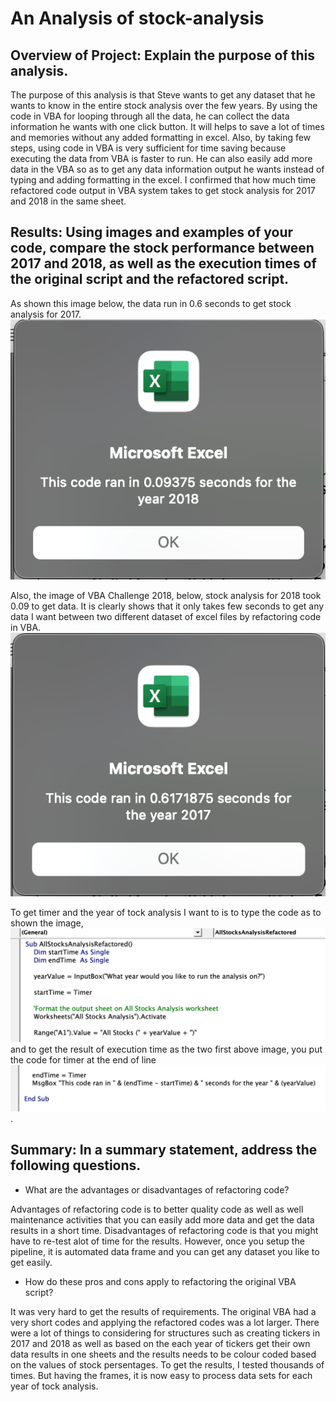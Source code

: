 # An Analysis of stock-analysis
## Overview of Project: Explain the purpose of this analysis.
The purpose of this analysis is that Steve wants to get any dataset that he wants to know in the entire stock analysis over the few years. By using the code in VBA for looping through all the data, he can collect the data information he wants with one click button. It will helps to save a lot of times and memories without any added formatting in excel. Also, by taking few steps, using code in VBA is very sufficient for time saving because executing the data from VBA is faster to run. He can also easily add more data in the VBA so as to get any data information output he wants instead of typing and adding formatting in the excel. I confirmed that how much time refactored code output in VBA system takes to get stock analysis for 2017 and 2018 in the same sheet.

## Results: Using images and examples of your code, compare the stock performance between 2017 and 2018, as well as the execution times of the original script and the refactored script.

As shown this image below, the data run in 0.6 seconds to get stock analysis for 2017.
![VBA_Challenge_2017](https://github.com/msjj622/Stock-analysis/blob/main/VBA_Challenge_2017.png)

Also, the image of VBA Challenge 2018, below, stock analysis for 2018 took 0.09 to get data. It is clearly shows that it only  takes few seconds to get any data I want between two different dataset of excel files by refactoring code in VBA.
![VBA_Challenge_2018](https://github.com/msjj622/Stock-analysis/blob/main/VBA_Challenge_2018.png)

To get timer and the year of tock analysis I want to is to type the code as to shown the image, ![Run_time](https://github.com/msjj622/Stock-analysis/blob/main/Run_Time.png) and to get the result of execution time as the two first above image, you put the code for timer at the end of line ![Timer](https://github.com/msjj622/Stock-analysis/blob/main/Timer.png).


## Summary: In a summary statement, address the following questions.
- What are the advantages or disadvantages of refactoring code? 

Advantages of refactoring code is to better quality code as well as well maintenance activities that you can easily add more data and get the data results in a short time. Disadvantages of refactoring code is that you might have to re-test alot of time for the results. However, once you setup the pipeline, it is automated data frame and you can get any dataset you like to get easily.

- How do these pros and cons apply to refactoring the original VBA script?

It was very hard to get the results of requirements. The original VBA had a very short codes and applying the refactored codes was a lot larger. There were a lot of things to considering for structures such as creating tickers in 2017 and 2018 as well as based on the each year of tickers get their own data results in one sheets and the results needs to be colour coded based on the values of stock persentages. To get the results, I tested thousands of times. But having the frames, it is now easy to process data sets for each year of tock analysis.



